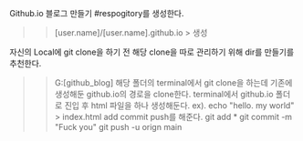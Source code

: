 Github.io 블로그 만들기
#respogitory를 생성한다.
>> [user.name]/[user.name].github.io > 생성

자신의 Local에 git clone을 하기 전 해당 clone을 따로 관리하기 위해 dir를 만들기를 추천한다.
>> G:\[github_blog]
해당 폴더의 terminal에서 git clone을 하는데 기존에 생성해둔 github.io의 경로을 clone한다.
terminal에서 github.io 폴더로 진입 후 html 파일을 하나 생성해둔다.
>> ex). echo "hello. my world" >  index.html
add commit push를 해준다.
>> git add *
>> git commit -m "Fuck you"
>> git push -u orign main

